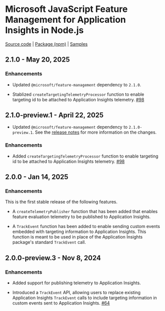 # Microsoft JavaScript Feature Management for Application Insights in Node.js

[Source code][source_code] | [Package (npm)][package] | [Samples][samples]

## 2.1.0 - May 20, 2025

### Enhancements

* Updated `@microsoft/feature-management` dependency to `2.1.0`.

* Stablized `createTargetingTelemetryProcessor` function to enable targeting id to be attached to Application Insights telemetry. [#98](https://github.com/microsoft/FeatureManagement-JavaScript/pull/98) 


## 2.1.0-preview.1 - April 22, 2025

* Updated `@microsoft/feature-management` dependency to `2.1.0-preview.1`. See the [release notes](./JavaScriptFeatureManagement.md) for more information on the changes.

### Enhancements

* Added `createTargetingTelemetryProcessor` function to enable targeting id to be attached to Application Insights telemetry. [#98](https://github.com/microsoft/FeatureManagement-JavaScript/pull/98)

## 2.0.0 - Jan 14, 2025

### Enhancements

This is the first stable release of the following features.

* A `createTelemetryPublisher` function that has been added that enables feature evaluation telemetry to be published to Application Insights.

* A `TrackEvent` function has been added to enable sending custom events embedded with targeting information to Application Insights. This function is meant to be used in place of the Application Insights package's standard `TrackEvent` call.

## 2.0.0-preview.3 - Nov 8, 2024

### Enhancements

* Added support for publishing telemetry to Application Insights.

* Introduced a `TrackEvent` API, allowing users to replace existing Application Insights `TrackEvent` calls to include targeting information in custom events sent to Application Insights. [#64](https://github.com/microsoft/FeatureManagement-JavaScript/pull/64)

[package]: https://www.npmjs.com/package/@microsoft/feature-management-applicationinsights-node
[samples]: https://github.com/microsoft/FeatureManagement-JavaScript/tree/main/examples
[source_code]: https://github.com/microsoft/FeatureManagement-JavaScript